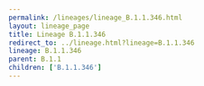 ```yaml
---
permalink: /lineages/lineage_B.1.1.346.html
layout: lineage_page
title: Lineage B.1.1.346
redirect_to: ../lineage.html?lineage=B.1.1.346
lineage: B.1.1.346
parent: B.1.1
children: ['B.1.1.346']
---
```

